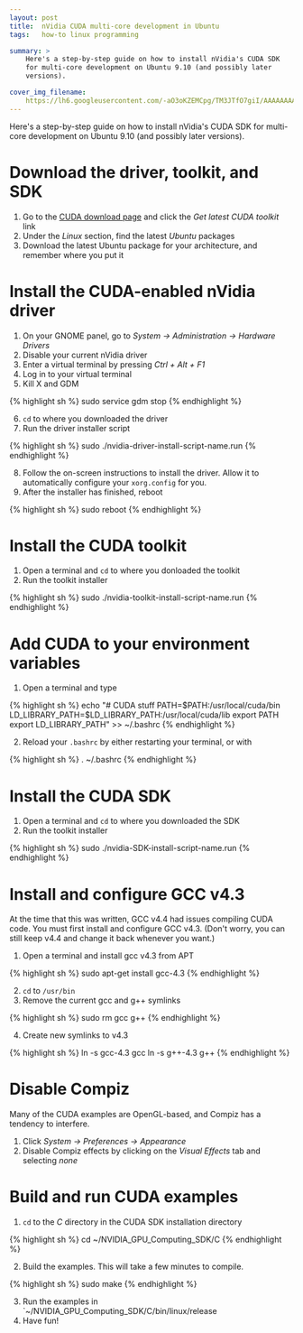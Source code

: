 ```yaml
---
layout: post
title:  nVidia CUDA multi-core development in Ubuntu
tags:   how-to linux programming

summary: >
    Here's a step-by-step guide on how to install nVidia's CUDA SDK
    for multi-core development on Ubuntu 9.10 (and possibly later
    versions).

cover_img_filename:
    https://lh6.googleusercontent.com/-aO3oKZEMCpg/TM3JTfO7giI/AAAAAAAACWg/H6o3MoxiAYY/s144/Screenshot.png
---
```


Here's a step-by-step guide on how to install nVidia's CUDA SDK for multi-core
development on Ubuntu 9.10 (and possibly later versions).

# Download the driver, toolkit, and SDK

1. Go to the [CUDA download page][cudadownload] and click the *Get latest CUDA
   toolkit* link
2. Under the *Linux* section, find the latest *Ubuntu* packages
3. Download the latest Ubuntu package for your architecture, and remember where
   you put it

[cudadownload]:http://developer.nvidia.com/cuda-downloads

# Install the CUDA-enabled nVidia driver

1. On your GNOME panel, go to *System -> Administration -> Hardware Drivers*
2. Disable your current nVidia driver
3. Enter a virtual terminal by pressing *Ctrl + Alt + F1*
4. Log in to your virtual terminal
5. Kill X and GDM

{% highlight sh %}
sudo service gdm stop
{% endhighlight %}

6. `cd` to where you downloaded the driver
7. Run the driver installer script

{% highlight sh %}
sudo ./nvidia-driver-install-script-name.run
{% endhighlight %}

8. Follow the on-screen instructions to install the driver. Allow it to
   automatically configure your `xorg.config` for you.
9. After the installer has finished, reboot

{% highlight sh %}
sudo reboot
{% endhighlight %}

# Install the CUDA toolkit

1. Open a terminal and `cd` to where you donloaded the toolkit
2. Run the toolkit installer

{% highlight sh %}
sudo ./nvidia-toolkit-install-script-name.run
{% endhighlight %}

# Add CUDA to your environment variables

1. Open a terminal and type

{% highlight sh %}
echo "# CUDA stuff
PATH=\$PATH:/usr/local/cuda/bin
LD_LIBRARY_PATH=\$LD_LIBRARY_PATH:/usr/local/cuda/lib
export PATH
export LD_LIBRARY_PATH" >> ~/.bashrc
{% endhighlight %}

2. Reload your `.bashrc` by either restarting your terminal, or with

{% highlight sh %}
. ~/.bashrc
{% endhighlight %}

# Install the CUDA SDK

1. Open a terminal and `cd` to where you downloaded the SDK
2. Run the toolkit installer

{% highlight sh %}
sudo ./nvidia-SDK-install-script-name.run
{% endhighlight %}

# Install and configure GCC v4.3

At the time that this was written, GCC v4.4 had issues compiling CUDA code. You
must first install and configure GCC v4.3. (Don't worry, you can still keep
v4.4 and change it back whenever you want.)

1. Open a terminal and install gcc v4.3 from APT

{% highlight sh %}
sudo apt-get install gcc-4.3
{% endhighlight %}

2. `cd` to `/usr/bin`
3. Remove the current gcc and g++ symlinks

{% highlight sh %}
sudo rm gcc g++
{% endhighlight %}

4. Create new symlinks to v4.3

{% highlight sh %}
ln -s gcc-4.3 gcc
ln -s g++-4.3 g++
{% endhighlight %}

# Disable Compiz

Many of the CUDA examples are OpenGL-based, and Compiz has a tendency to
interfere.

1. Click *System -> Preferences -> Appearance*
2. Disable Compiz effects by clicking on the *Visual Effects* tab and selecting
   *none*

# Build and run CUDA examples
1. `cd` to the *C* directory in the CUDA SDK installation directory

{% highlight sh %}
cd ~/NVIDIA_GPU_Computing_SDK/C
{% endhighlight %}

2. Build the examples. This will take a few minutes to compile.

{% highlight sh %}
sudo make
{% endhighlight %}

3. Run the examples in `~/NVIDIA_GPU_Computing_SDK/C/bin/linux/release
4. Have fun!
